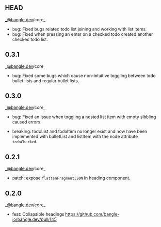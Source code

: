 ## HEAD

_@bangle.dev/core\_

- bug: Fixed bugs related todo list joining and working with list items.
- bug: Fixed when pressing an enter on a checked todo created another checked todo list.

## 0.3.1

_@bangle.dev/core\_

- bug: Fixed some bugs which cause non-intuitive toggling between todo bullet lists and regular bullet lists.

## 0.3.0

_@bangle.dev/core\_

- bug: Fixed an issue when toggling a nested list item with empty sibbling caused errors.

- breaking: todoList and todoItem no longer exist and now have been implemented with bulletList and listItem with the node attribute `todoChecked`.

## 0.2.1

_@bangle.dev/core\_

- patch: expose `flattenFragmentJSON` in heading component.

## 0.2.0

_@bangle.dev/core\_

- feat: Collapsible headings https://github.com/bangle-io/bangle.dev/pull/145
